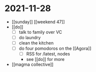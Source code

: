 # 2021-11-28

- [[sunday]] [[weekend 47]]
- [[do]]
  - [ ] talk to family over VC
  - [ ] do laundry
  - [ ] clean the kitchen
  - [ ] do four pomodoros on the [[Agora]]
    - [ ] RSS for /latest, nodes
    - see [[do]] for more
- [[magma collective]]